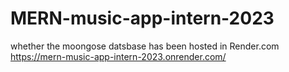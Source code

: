 
# MERN-music-app-intern-2023
whether the moongose datsbase has been hosted in Render.com 
https://mern-music-app-intern-2023.onrender.com/
